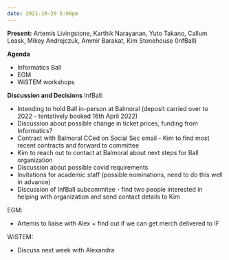 ```yaml
---
date: 2021-10-20 5:00pm
---
```


**Present:** Artemis Livingstone, Karthik Narayanan, Yuto Takano, Callum Leask, Mikey Andrejczuk, Ammir Barakat, Kim Stonehouse (InfBall)

**Agenda**

- Informatics Ball
- EGM
- WiSTEM workshops

**Discussion and Decisions**
InfBall:

- Intending to hold Ball in-person at Balmoral (deposit carried over to 2022 - tentatively booked 16th April 2022)
- Discussion about possible change in ticket prices, funding from Informatics?
- Contract with Balmoral CCed on Social Sec email - Kim to find most recent contracts and forward to committee
- Kim to reach out to contact at Balmoral about next steps for Ball organization
- Discussion about possible covid requirements
- Invitations for academic staff (possible nominations, need to do this well in advance)
- Discussion of InfBall subcommitee - find two people interested in helping with organization and send contact details to Kim

EGM:

- Artemis to liaise with Alex + find out if we can get merch delivered to IF

WiSTEM:

- Discuss next week with Alexandra
